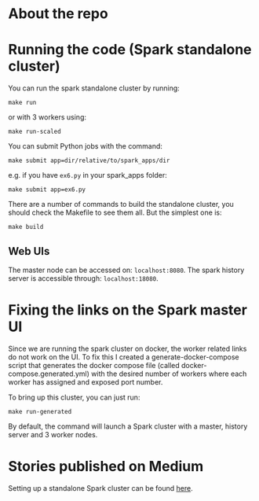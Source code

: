 # About the repo

# Running the code (Spark standalone cluster)
You can run the spark standalone cluster by running:
```shell
make run
```
or with 3 workers using:
```shell
make run-scaled
```
You can submit Python jobs with the command:
```shell
make submit app=dir/relative/to/spark_apps/dir
```
e.g. if you have `ex6.py` in your spark_apps folder: 
```shell
make submit app=ex6.py
```

There are a number of commands to build the standalone cluster,
you should check the Makefile to see them all. But the
simplest one is:
```shell
make build
```

## Web UIs
The master node can be accessed on:
`localhost:8080`. 
The spark history server is accessible through:
`localhost:18080`.

# Fixing the links on the Spark master UI
Since we are running the spark cluster on docker, the
worker related links do not work on the UI.
To fix this I created a generate-docker-compose script
that generates the docker compose file (called 
docker-compose.generated.yml) with the desired number of 
workers where each worker has assigned and exposed port
number.

To bring up this cluster, you can just run:
```shell
make run-generated
```

By default, the command will launch a Spark cluster with
a master, history server and 3 worker nodes. 

# Stories published on Medium
Setting up a standalone Spark cluster can be found [here](https://medium.com/@MarinAgli1/setting-up-a-spark-standalone-cluster-on-docker-in-layman-terms-8cbdc9fdd14b).
